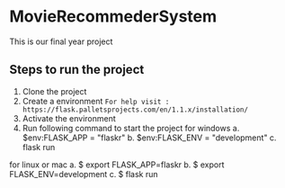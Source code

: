 # MovieRecommederSystem
This is our final year project


## Steps to run the project

1. Clone the project
2. Create a environment
  `For help visit : https://flask.palletsprojects.com/en/1.1.x/installation/`
3. Activate the environment
4. Run following command to start the project 
  for windows
  a. $env:FLASK_APP = "flaskr"
  b. $env:FLASK_ENV = "development"
  c. flask run
  
  for linux or mac
  a. $ export FLASK_APP=flaskr
  b. $ export FLASK_ENV=development
  c. $ flask run
